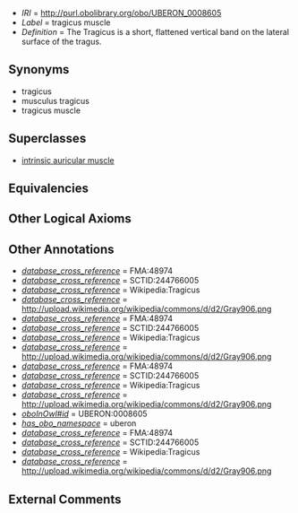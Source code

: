  * *IRI* = http://purl.obolibrary.org/obo/UBERON_0008605
 * *Label* = tragicus muscle
 * *Definition* = The Tragicus is a short, flattened vertical band on the lateral surface of the tragus.

## Synonyms

 * tragicus
 * musculus tragicus
 * tragicus muscle

## Superclasses

 * [intrinsic auricular muscle](../../UBERON/96/UBERON_0001596.md)

## Equivalencies


## Other Logical Axioms


## Other Annotations

 * *[database_cross_reference](../../ef/oboInOwl#hasDbXref.md)* = FMA:48974
 * *[database_cross_reference](../../ef/oboInOwl#hasDbXref.md)* = SCTID:244766005
 * *[database_cross_reference](../../ef/oboInOwl#hasDbXref.md)* = Wikipedia:Tragicus
 * *[database_cross_reference](../../ef/oboInOwl#hasDbXref.md)* = http://upload.wikimedia.org/wikipedia/commons/d/d2/Gray906.png
 * *[database_cross_reference](../../ef/oboInOwl#hasDbXref.md)* = FMA:48974
 * *[database_cross_reference](../../ef/oboInOwl#hasDbXref.md)* = SCTID:244766005
 * *[database_cross_reference](../../ef/oboInOwl#hasDbXref.md)* = Wikipedia:Tragicus
 * *[database_cross_reference](../../ef/oboInOwl#hasDbXref.md)* = http://upload.wikimedia.org/wikipedia/commons/d/d2/Gray906.png
 * *[database_cross_reference](../../ef/oboInOwl#hasDbXref.md)* = FMA:48974
 * *[database_cross_reference](../../ef/oboInOwl#hasDbXref.md)* = SCTID:244766005
 * *[database_cross_reference](../../ef/oboInOwl#hasDbXref.md)* = Wikipedia:Tragicus
 * *[database_cross_reference](../../ef/oboInOwl#hasDbXref.md)* = http://upload.wikimedia.org/wikipedia/commons/d/d2/Gray906.png
 * *[oboInOwl#id](../../id/oboInOwl#id.md)* = UBERON:0008605
 * *[has_obo_namespace](../../ce/oboInOwl#hasOBONamespace.md)* = uberon
 * *[database_cross_reference](../../ef/oboInOwl#hasDbXref.md)* = FMA:48974
 * *[database_cross_reference](../../ef/oboInOwl#hasDbXref.md)* = SCTID:244766005
 * *[database_cross_reference](../../ef/oboInOwl#hasDbXref.md)* = Wikipedia:Tragicus
 * *[database_cross_reference](../../ef/oboInOwl#hasDbXref.md)* = http://upload.wikimedia.org/wikipedia/commons/d/d2/Gray906.png

## External Comments

